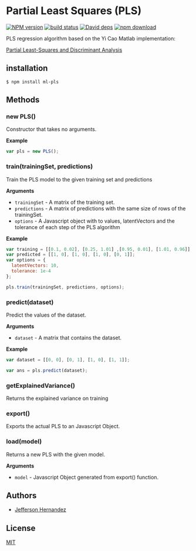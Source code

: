 # Partial Least Squares (PLS)

  [![NPM version][npm-image]][npm-url]
  [![build status][travis-image]][travis-url]
  [![David deps][david-image]][david-url]
  [![npm download][download-image]][download-url]

PLS regression algorithm based on the Yi Cao Matlab implementation:

[Partial Least-Squares and Discriminant Analysis](http://www.mathworks.com/matlabcentral/fileexchange/18760-partial-least-squares-and-discriminant-analysis)

## installation

`$ npm install ml-pls`

## Methods

### new PLS()

Constructor that takes no arguments.

__Example__

```js
var pls = new PLS();
```

### train(trainingSet, predictions)

Train the PLS model to the given training set and predictions

__Arguments__

* `trainingSet` - A matrix of the training set.
* `predictions` - A matrix of predictions with the same size of rows of the trainingSet.
* `options` - A Javascript object with to values, latentVectors and the tolerance of each step of the PLS algorithm

__Example__

```js
var training = [[0.1, 0.02], [0.25, 1.01] ,[0.95, 0.01], [1.01, 0.96]];
var predicted = [[1, 0], [1, 0], [1, 0], [0, 1]];
var options = {
  latentVectors: 10,
  tolerance: 1e-4
};

pls.train(trainingSet, predictions, options);
```

### predict(dataset)

Predict the values of the dataset.

__Arguments__

* `dataset` - A matrix that contains the dataset.

__Example__

```js
var dataset = [[0, 0], [0, 1], [1, 0], [1, 1]];

var ans = pls.predict(dataset);
```

### getExplainedVariance()

Returns the explained variance on training

### export()

Exports the actual PLS to an Javascript Object.

### load(model)

Returns a new PLS with the given model.

__Arguments__

* `model` - Javascript Object generated from export() function.

## Authors

- [Jefferson Hernandez](https://github.com/JeffersonH44)

## License

[MIT](./LICENSE)

[npm-image]: https://img.shields.io/npm/v/ml-pls.svg?style=flat-square
[npm-url]: https://npmjs.org/package/ml-pls
[travis-image]: https://img.shields.io/travis/mljs/pls/master.svg?style=flat-square
[travis-url]: https://travis-ci.org/mljs/pls
[david-image]: https://img.shields.io/david/mljs/pls.svg?style=flat-square
[david-url]: https://david-dm.org/mljs/pls
[download-image]: https://img.shields.io/npm/dm/ml-pls.svg?style=flat-square
[download-url]: https://npmjs.org/package/ml-pls